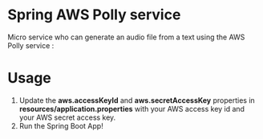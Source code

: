 # Spring AWS Polly service
Micro service who can generate an audio file from a text using the AWS Polly service : 

Usage
=====

1. Update the <b>aws.accessKeyId</b> and <b>aws.secretAccessKey</b> properties in <b>resources/application.properties</b> with your AWS access key id and your AWS secret access key.
2. Run the Spring Boot App!

